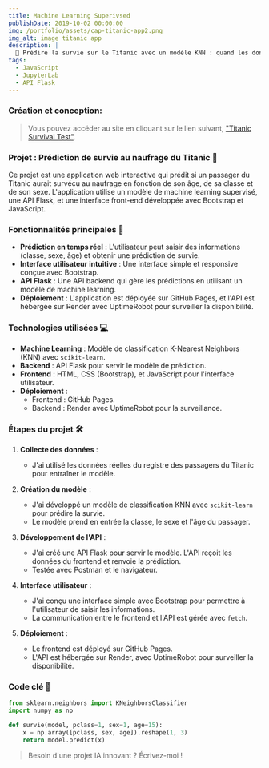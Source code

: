 ```yaml
---
title: Machine Learning Superivsed
publishDate: 2019-10-02 00:00:00
img: /portfolio/assets/cap-titanic-app2.png
img_alt: image titanic app
description: |
  🚢 Prédire la survie sur le Titanic avec un modèle KNN : quand les données historiques rencontrent l'intelligence artificielle. 🤖
tags:
  - JavaScript
  - JupyterLab
  - API Flask
---
```


### Création et conception:

> Vous pouvez accéder au site en cliquant sur le lien suivant, <a href="https://mimiecmoua.github.io/titanic-survival-test/">"Titanic Survival Test"</a>.

### Projet : Prédiction de survie au naufrage du Titanic 🚢

Ce projet est une application web interactive qui prédit si un passager du Titanic aurait survécu au naufrage en fonction de son âge, de sa classe et de son sexe. L'application utilise un modèle de machine learning supervisé, une API Flask, et une interface front-end développée avec Bootstrap et JavaScript.

### Fonctionnalités principales 🌟

- **Prédiction en temps réel** : L'utilisateur peut saisir des informations (classe, sexe, âge) et obtenir une prédiction de survie.
- **Interface utilisateur intuitive** : Une interface simple et responsive conçue avec Bootstrap.
- **API Flask** : Une API backend qui gère les prédictions en utilisant un modèle de machine learning.
- **Déploiement** : L'application est déployée sur GitHub Pages, et l'API est hébergée sur Render avec UptimeRobot pour surveiller la disponibilité.

### Technologies utilisées 💻

- **Machine Learning** : Modèle de classification K-Nearest Neighbors (KNN) avec `scikit-learn`.
- **Backend** : API Flask pour servir le modèle de prédiction.
- **Frontend** : HTML, CSS (Bootstrap), et JavaScript pour l'interface utilisateur.
- **Déploiement** :
  - Frontend : GitHub Pages.
  - Backend : Render avec UptimeRobot pour la surveillance.

### Étapes du projet 🛠️

1. **Collecte des données** :

   - J'ai utilisé les données réelles du registre des passagers du Titanic pour entraîner le modèle.

2. **Création du modèle** :

   - J'ai développé un modèle de classification KNN avec `scikit-learn` pour prédire la survie.
   - Le modèle prend en entrée la classe, le sexe et l'âge du passager.

3. **Développement de l'API** :

   - J'ai créé une API Flask pour servir le modèle. L'API reçoit les données du frontend et renvoie la prédiction.
   - Testée avec Postman et le navigateur.

4. **Interface utilisateur** :

   - J'ai conçu une interface simple avec Bootstrap pour permettre à l'utilisateur de saisir les informations.
   - La communication entre le frontend et l'API est gérée avec `fetch`.

5. **Déploiement** :
   - Le frontend est déployé sur GitHub Pages.
   - L'API est hébergée sur Render, avec UptimeRobot pour surveiller la disponibilité.

### Code clé 🔑

```python
from sklearn.neighbors import KNeighborsClassifier
import numpy as np

def survie(model, pclass=1, sex=1, age=15):
    x = np.array([pclass, sex, age]).reshape(1, 3)
    return model.predict(x)

```

> Besoin d'une projet IA innovant ?
> Écrivez-moi !

```

```
